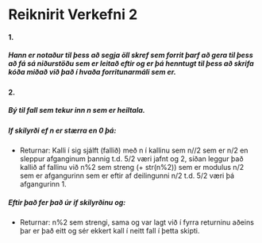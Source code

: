 # Reiknirit Verkefni 2

#### 1.
##### Hann er notaður til þess að segja öll skref sem forrit þarf að gera til þess að fá sá niðurstöðu sem er leitað eftir og er þá henntugt til þess að skrifa kóða miðað við það í hvaða forritunarmáli sem er.

#### 2.
##### Bý til fall sem tekur inn n sem er heiltala.
##### If skilyrði ef n er stærra en 0 þá:

- Returnar:
        Kalli í sig sjálft (fallið) með n í kallinu sem n//2 sem er n/2 en sleppur afganginum þannig t.d. 5/2 væri jafnt og 2, síðan leggur það kallið af fallinu við n%2 sem streng (+ str(n%2)) sem er modulus n/2 sem er afgangurinn sem er eftir af deilingunni n/2 t.d. 5/2 væri þá afgangurinn 1.

##### Eftir það fer það úr if skilyrðinu og: 
- Returnar: 
        n%2 sem strengi, sama og var lagt við í fyrra returninu aðeins þar er það eitt og sér ekkert kall í neitt fall í þetta skipti.
